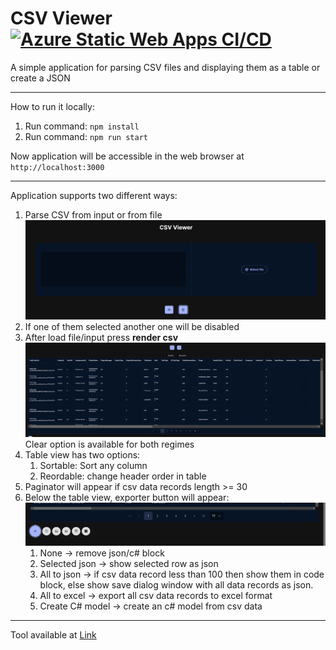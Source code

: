 # CSV Viewer [![Azure Static Web Apps CI/CD](https://github.com/bice4/csvViewer/actions/workflows/azure-static-web-apps-lively-rock-0019cda03.yml/badge.svg)](https://github.com/bice4/csvViewer/actions/workflows/azure-static-web-apps-lively-rock-0019cda03.yml)

A simple application for parsing CSV files and displaying them as a table or create a JSON

---

How to run it locally:

1) Run command: `npm install`
2) Run command: `npm run start`

Now application will be accessible in the web browser at `http://localhost:3000`

---

Application supports two different ways:
1) Parse CSV from input or from file
   <img src="./imgs/img3.png">
2) If one of them selected another one will be disabled
3) After load file/input press **render csv**
   <img src="./imgs/img4.png">
   Clear option is available for both regimes
4) Table view has two options:
   1) Sortable: Sort any column
   2) Reordable: change header order in table
5) Paginator will appear if csv data records length >= 30
6) Below the table view, exporter button will appear:
   ![Alt text](image.png)
   1) None -> remove json/c# block
   2) Selected json -> show selected row as json
   3) All to json -> if csv data record less than 100 then show them in code block, else show save dialog window with all data records as json.
   4) All to excel -> export all csv data records to excel format
   5) Create C# model -> create an c# model from csv data

---

Tool available at <a href="https://lively-rock-0019cda03.4.azurestaticapps.net/">Link</a>